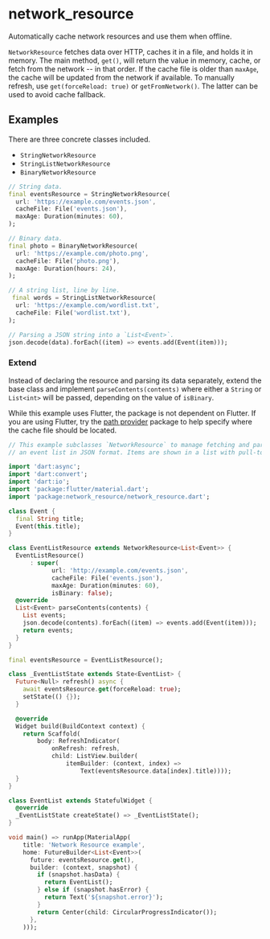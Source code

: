 # network_resource

Automatically cache network resources and use them when offline.

`NetworkResource` fetches data over HTTP, caches it in a file, and holds it in memory.
The main method, `get()`, will return the value in memory, cache,
or fetch from the network -- in that order. If the cache file is older than `maxAge`,
the cache will be updated from the network if available. To manually refresh, use `get(forceReload: true)`
or `getFromNetwork()`. The latter can be used to avoid cache fallback.

## Examples

There are three concrete classes included.

* `StringNetworkResource`
* `StringListNetworkResource`
* `BinaryNetworkResource`

```dart
// String data.
final eventsResource = StringNetworkResource(
  url: 'https://example.com/events.json',
  cacheFile: File('events.json'),
  maxAge: Duration(minutes: 60),
);

// Binary data.
final photo = BinaryNetworkResource(
  url: 'https://example.com/photo.png',
  cacheFile: File('photo.png'),
  maxAge: Duration(hours: 24),
);

// A string list, line by line.
 final words = StringListNetworkResource(
  url: 'https://example.com/wordlist.txt',
  cacheFile: File('wordlist.txt'),
);

// Parsing a JSON string into a `List<Event>`.
json.decode(data).forEach((item) => events.add(Event(item)));
```

### Extend

Instead of declaring the resource and parsing its data separately, extend the
base class and implement `parseContents(contents)` where either a `String` or `List<int>` will be passed, depending on the value of `isBinary`.

While this example uses Flutter, the package is not dependent on Flutter. If you are using Flutter, try the [path provider](https://pub.dartlang.org/packages/path_provider) package to help specify where the cache file should be located.

```dart
// This example subclasses `NetworkResource` to manage fetching and parsing
// an event list in JSON format. Items are shown in a list with pull-to-refresh.

import 'dart:async';
import 'dart:convert';
import 'dart:io';
import 'package:flutter/material.dart';
import 'package:network_resource/network_resource.dart';

class Event {
  final String title;
  Event(this.title);
}

class EventListResource extends NetworkResource<List<Event>> {
  EventListResource()
      : super(
            url: 'http://example.com/events.json',
            cacheFile: File('events.json'),
            maxAge: Duration(minutes: 60),
            isBinary: false);
  @override
  List<Event> parseContents(contents) {
    List events;
    json.decode(contents).forEach((item) => events.add(Event(item)));
    return events;
  }
}

final eventsResource = EventListResource();

class _EventListState extends State<EventList> {
  Future<Null> refresh() async {
    await eventsResource.get(forceReload: true);
    setState(() {});
  }

  @override
  Widget build(BuildContext context) {
    return Scaffold(
        body: RefreshIndicator(
            onRefresh: refresh,
            child: ListView.builder(
                itemBuilder: (context, index) =>
                    Text(eventsResource.data[index].title))));
  }
}

class EventList extends StatefulWidget {
  @override
  _EventListState createState() => _EventListState();
}

void main() => runApp(MaterialApp(
    title: 'Network Resource example',
    home: FutureBuilder<List<Event>>(
      future: eventsResource.get(),
      builder: (context, snapshot) {
        if (snapshot.hasData) {
          return EventList();
        } else if (snapshot.hasError) {
          return Text('${snapshot.error}');
        }
        return Center(child: CircularProgressIndicator());
      },
    )));
```
